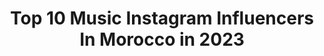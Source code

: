 ---
title: Top 10 Music Instagram Influencers In Morocco in 2023
description: >-
  Find top music Instagram influencers in Morocco in 2023. Most popular hashtags: #morocco #love #smile.
platform: Instagram
hits: 83
text_top: Identify the best Instagram influencers on inBeat.
text_bottom: Our database has 83 Instagram influencers like this in Morocco for you to contact.
profiles:
  - username: "badgalberry"
    fullname: >-
      BERRY 🇲🇦
    bio: >-
      Multifaceted if I may say so myself - Fashion blogger, rapper, songwriter. ~ Best bid wins ~ Contact: chaimaeberry@gmail.com “Alright” music video ⬇️
    location: "Morocco"
    followers: 40513
    engagement: 690
    commentsToLikes: 0.012337
    id: ck5ci9zaus9mz0i11vkd4cduk
    verified: false
    hashtags: "#rotita, #sun, #newchicgals, #ootd"
  - username: "marouwa"
    fullname: >-
      Maroua
    bio: >-
      Here to create ✨ Lifestyle| music | travel and FUN! •💍 Married •📍Tangier, Morocco •🎬 Check out my my YouTube video:
    location: "Morocco"
    followers: 6947
    engagement: 1208
    commentsToLikes: 0.055781
    id: ck8tdcl8s2tce0j78ce1q5198
    verified: false
    hashtags: "#moroccan, #marocaine, #travelblogger, #girly"
  - username: "mohammed_otmane"
    fullname: >-
      Dr. mohammed ben othmane
    bio: >-
      ▪︎ Médecin 🎓 ▪︎ Musicien chanteur 🎙 ▪︎ Dernier Clip 🎬: Hala_Ghariba 👇
    location: "Morocco"
    followers: 48053
    engagement: 204
    commentsToLikes: 0.030108
    id: ck5ciariqsb4o0i11lxqtx48l
    verified: false
    hashtags: "#doc, #docsinger, #docsingerfamily, #my2ndfamily"
  - username: "assala_official"
    fullname: >-
      Assala
    bio: >-
      A Syrian musical artist. 📬 Assala@brandstamp.media You can now watch album #لاتستسلم on YouTube
    location: "Morocco"
    followers: 8356325
    engagement: 47
    commentsToLikes: 0.029907
    id: ck55jgwe7x0bl0i11tjrxwftn
    verified: true
    hashtags: "#assala"
  - username: "hindziadi"
    fullname: >-
      Hind ziadi - هند زيادي
    bio: >-
      • Morrocan singer 🇲🇦 • XFactor finalist •booking / manager : (+212)661404921 My latest Music Video👇🏻
    location: "Morocco"
    followers: 599093
    engagement: 495
    commentsToLikes: 0.008259
    id: ck55jf5okwwkf0i11m9z6qiil
    verified: false
    hashtags: "#morocco, #dahket, #happy, #smile"
  - username: "najirazzy"
    fullname: >-
      R A Z Z Y
    bio: >-
      Music Producer | Marrakesh For all inquiries | Najirazzy@gmail.com | @razzystation ● Latest work :
    location: "Morocco"
    followers: 17263
    engagement: 564
    commentsToLikes: 0.033257
    id: ck5hefd6psm8x0i11fj8qozwv
    verified: false
    hashtags: "#vision, #razzystation, #contest, #2020"
  - username: "zouhairbahaoui"
    fullname: >-
      Zouhair Bahaoui
    bio: >-
      Management & Booking : 📞 Reda El Bradi 00 212 6 61 66 48 75 📤 Contact@omyprod.ma 👻 Snapchat : zouhairbahaoui 👇 New Music Vidéo 👇
    location: "Morocco"
    followers: 7073607
    engagement: 147
    commentsToLikes: 0.011221
    id: ck0ub9a0we32j0i194b33lfmj
    verified: true
    hashtags: ""
  - username: "ihabamirofficiell"
    fullname: >-
      Ihab Amir
    bio: >-
      ▫️ Moroccan artist 🇲🇦 ▫️ Singer Songwriter | Composer | Musician 🎼 Booking : y.ihabamir@gmail.com ▫️chebba [ᶫᶦᶰᵏ] 📤
    location: "Morocco"
    followers: 2769974
    engagement: 108
    commentsToLikes: 0.020241
    id: ck0u8y92c8jqd0i19qyhg3vu7
    verified: true
    hashtags: "#ihabamir, #chebba, #ihab, #stayhome"
  - username: "othmaneboulboul"
    fullname: >-
      Othmane Boulboul | عثمان بلبل
    bio: >-
      Official Instagram The Voice 5 أحلى صوت Management and Booking : +212662763320 👇🏻New MusicVideo #KentiLamor
    location: "Morocco"
    followers: 214007
    engagement: 155
    commentsToLikes: 0.019953
    id: ck5hscg28wd140i11ly6s10lf
    verified: true
    hashtags: "#moroccanandproud, #brothersforever, #othmaneboulboul, #aliboulboul"
  - username: "nabylamaan"
    fullname: >-
      Nabyla Maan
    bio: >-
      Chanteuse marocaine-Jazz Arabo-Andalous/World-Music
    location: "Morocco"
    followers: 105494
    engagement: 154
    commentsToLikes: 0.021668
    id: ck6u2mytasqm10j719xisrgbq
    verified: false
    hashtags: "#traditionalart, #fes, #music, #nabylamaan"
---